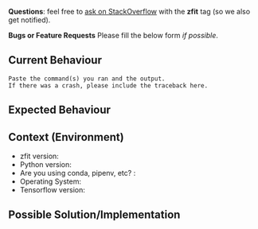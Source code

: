 **Questions**: feel free to [ask on StackOverflow](https://stackoverflow.com/questions/ask) with the **zfit** tag (so we
also get notified).

**Bugs or Feature Requests** Please fill the below form _if possible_.

<!--- Provide a general summary of the issue in the Title above -->

## Current Behaviour

<!--- Tell us what happens instead of the expected behavior -->
<!--- Include the commands you ran and the output. -->

```
Paste the command(s) you ran and the output.
If there was a crash, please include the traceback here.
```

## Expected Behaviour

<!--- Tell us what should happen. -->

## Context (Environment)

<!--- How has this issue affected you? What are you trying to accomplish? -->
<!--- Providing context helps us come up with a solution that is most useful in the real world -->

- zfit version:
- Python version:
- Are you using conda, pipenv, etc? :
- Operating System:
- Tensorflow version:

## Possible Solution/Implementation

<!--- Not obligatory, but suggest a fix/reason for the bug, -->
<!--- and maybe suggest an idea for implementing addition or change -->
